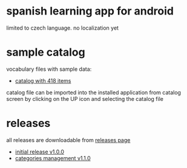 # spanish learning app for android
limited to czech language. no localization yet

# sample catalog
vocabulary files with sample data:
* [catalog with 418 items](data/catalog-418-items.csv)

catalog file can be imported into the installed application from catalog screen by clicking
on the UP icon and selecting the catalog file

# releases
all releases are downloadable from [releases page](https://github.com/tstrilka/spanish/releases)
* [initial release v1.0.0](https://github.com/tstrilka/spanish/releases/download/v1.0.0/app-release.apk)
* [categories management v1.1.0](https://github.com/tstrilka/spanish/releases/download/v1.1.0/app-release.apk)
